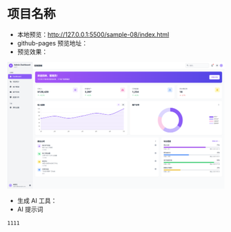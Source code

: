 # 项目名称

- 本地预览：http://127.0.0.1:5500/sample-08/index.html
- github-pages 预览地址：
- 预览效果：

![](./imgs/image.png)
- 生成 AI 工具：
- AI 提示词

```text
1111

```